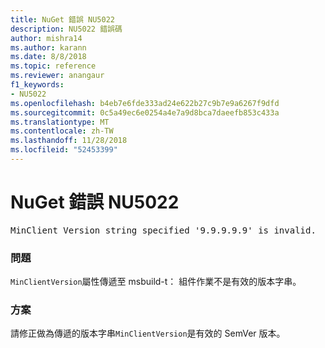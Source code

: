 ```yaml
---
title: NuGet 錯誤 NU5022
description: NU5022 錯誤碼
author: mishra14
ms.author: karann
ms.date: 8/8/2018
ms.topic: reference
ms.reviewer: anangaur
f1_keywords:
- NU5022
ms.openlocfilehash: b4eb7e6fde333ad24e622b27c9b7e9a6267f9dfd
ms.sourcegitcommit: 0c5a49ec6e0254a4e7a9d8bca7daeefb853c433a
ms.translationtype: MT
ms.contentlocale: zh-TW
ms.lasthandoff: 11/28/2018
ms.locfileid: "52453399"
---
```

# <a name="nuget-error-nu5022"></a>NuGet 錯誤 NU5022
<pre>MinClient Version string specified '9.9.9.9.9' is invalid.</pre>

### <a name="issue"></a>問題

`MinClientVersion`屬性傳遞至 msbuild-t： 組件作業不是有效的版本字串。


### <a name="solution"></a>方案

請修正做為傳遞的版本字串`MinClientVersion`是有效的 SemVer 版本。

